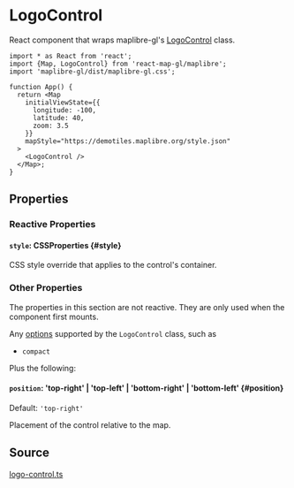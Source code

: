 # LogoControl

React component that wraps maplibre-gl's [LogoControl](https://maplibre.org/maplibre-gl-js/docs/API/classes/LogoControl/) class.

```tsx
import * as React from 'react';
import {Map, LogoControl} from 'react-map-gl/maplibre';
import 'maplibre-gl/dist/maplibre-gl.css';

function App() {
  return <Map
    initialViewState={{
      longitude: -100,
      latitude: 40,
      zoom: 3.5
    }}
    mapStyle="https://demotiles.maplibre.org/style.json"
  >
    <LogoControl />
  </Map>;
}
```


## Properties

### Reactive Properties

#### `style`: CSSProperties {#style}

CSS style override that applies to the control's container.


### Other Properties

The properties in this section are not reactive. They are only used when the component first mounts.
  
Any [options](https://maplibre.org/maplibre-gl-js/docs/API/type-aliases/LogoControlOptions/) supported by the `LogoControl` class, such as

- `compact`

Plus the following:

#### `position`: 'top-right' | 'top-left' | 'bottom-right' | 'bottom-left' {#position}

Default: `'top-right'`

Placement of the control relative to the map.


## Source

[logo-control.ts](https://github.com/visgl/react-map-gl/tree/8.0-release/modules/react-maplibre/src/components/logo-control.ts)

